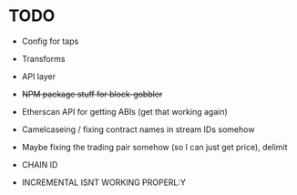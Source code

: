 # TODO

- Config for taps
- Transforms
- API layer
- ~~NPM package stuff for block-gobbler~~
- Etherscan API for getting ABIs (get that working again)
- Camelcaseing / fixing contract names in stream IDs somehow
- Maybe fixing the trading pair somehow (so I can just get price), delimit
- CHAIN ID 


- INCREMENTAL ISNT WORKING PROPERL:Y